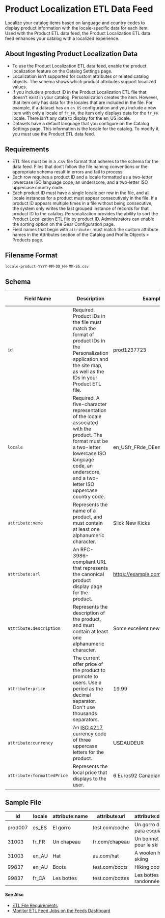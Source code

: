 

# Product Localization ETL Data Feed

Localize your catalog items based on language and country codes to display
product information with the locale-specific data for each item. Used with the
Product ETL data feed, the Product Localization ETL data feed enhances your
catalog with a localized experience.

## About Ingesting Product Localization Data

  * To use the Product Localization ETL data feed, enable the product localization feature on the Catalog Settings page.
  * Localization isn’t supported for custom attributes or related catalog objects. The schema shows which product attributes support localized values. 
  * If you include a product ID in the Product Localization ETL file that doesn’t exist in your catalog, Personalization creates the item. However, that item only has data for the locales that are included in the file. For example, if a dataset has an `en_US` configuration and you include a new item with only a locale of `fr_FR`, the item only displays data for the `fr_FR` locale. There isn’t any data to display for the en_US locale.
  * Datasets have a default language that you configure on the Catalog Settings page. This information is the locale for the catalog. To modify it, you must use the Product ETL data feed.

## Requirements

  * ETL files must be in a .csv file format that adheres to the schema for the data feed. Files that don’t follow the file naming conventions or the appropriate schema result in errors and fail to process.
  * Each row requires a product ID and a locale formatted as a two-letter lowercase ISO language code, an underscore, and a two-letter ISO uppercase country code.
  * Each product ID must have a single locale per row in the file, and all locale instances for a product must appear consecutively in the file. If a product ID appears multiple times in a file without being consecutive, the system only writes the last grouped instance of records for that product ID to the catalog. Personalization provides the ability to sort the Product Localization ETL file by product ID. Administrators can enable the sorting option on the Gear Configuration page.
  * Field names that begin with `attribute:` must match the custom attribute names in the Attributes section of the Catalog and Profile Objects > Products page. 

## Filename Format

`locale-product-YYYY-MM-DD_HH-MM-SS.csv`

## Schema

Field Name  | Description  | Example Values  | Maximum Length  | Sata Type   
---|---|---|---|---  
`id` | Required. Product IDs in the file must match the format of product IDs in the Personalization application and the site map, as well as the IDs in your Product ETL file.  | prod1237723 | 255 | String  
`locale` | Required. A five-character representation of the locale associated with the product. The format must be a two-letter lowercase ISO language code, an underscore, and a two-letter ISO uppercase country code. | en_USfr_FRde_DEen_AU | 5 | String  
`attribute:name` | Represents the name of a product, and must contain at least one alphanumeric character. | Slick New Kicks | 1023 | String  
`attribute:url` | An RFC-3986-compliant URL that represents the canonical product display page for the product. | https://example.com/products/prod1.html | 1023 | String  
`attribute:description` | Represents the description of the product, and must contain at least one alphanumeric character. | Some excellent new shoes | 250 | String  
`attribute:price` | The current offer price of the product to promote to users. Use a period as the decimal separator. Don't use thousands separators. | 19.99 | 1023 | Decimal/Float  
`attribute:currency` | An [ISO 4217](https://www.iso.org/iso-4217-currency-codes.html) currency code of three uppercase letters for the product. | USDAUDEUR | 3 | String  
`attribute:formattedPrice` | Represents the local price that displays to the user. | 6 Euros92 Canadian dollars | 255 | String  
  
## Sample File

id  | locale  | attribute:name  | attribute:url  | attribute:description  | attribute:price  | attribute:currency  | attribute:formattedPrice   
---|---|---|---|---|---|---|---  
prod007 | es_ES | El gorro | test.com/coche | Un gorro de lana para esquiar | 8 | EUR | 8 Euros  
31003 | fr_FR | Un chapeau | fr.com/chapeau | Un bonnet en laine pour le ski | 6 | EUR | 6 Euros  
31003 | en_AU | Hat | au.com/hat | A woolen hat for skiing | 9 | AUD | 9 Australian dollars  
99837 | en_AU | Boots | test.com/boots | Hiking boots | 99 | AUD | 99 Australian dollars  
99837 | fr_CA | Les bottes | test.com/bottes | Les bottes de randonnée | 92 | CAD | 92 Canadian dollars  
  
#### See Also

  * [ETL File Requirements](https://help.salesforce.com/s/articleView?id=sf.mc_pers_etl_file_requirements.htm&language=en_US&type=5 "ETL files contain entries such as users, products, subscription list members, promotions, transactions, and more. These files must be in a CSV format and can be encrypted or compressed. The file formats must follow the explicit schema requirements for each ETL data feed. Typically, you upload ETL files automatically using the SFTP site, but you can also manually upload a file.")
  * [Monitor ETL Feed Jobs on the Feeds Dashboard](https://help.salesforce.com/s/articleView?id=sf.mc_pers_etl_feeds_dashboard.htm&language=en_US&type=5 "The Feeds Dashboard provides details about ETL feed jobs.")

